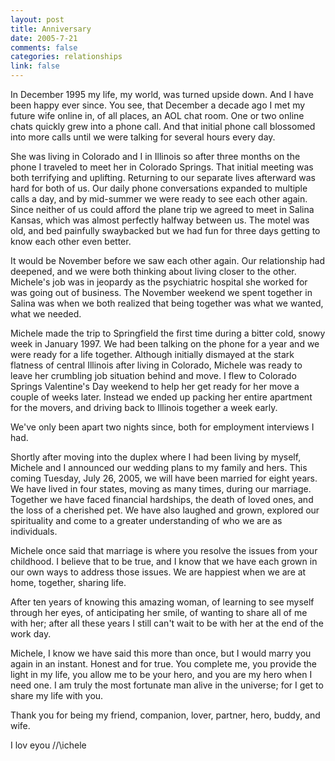 ```yaml
--- 
layout: post
title: Anniversary
date: 2005-7-21
comments: false
categories: relationships
link: false
---
```

In December 1995 my life, my world, was turned upside down. And I have been happy ever since. You see, that December a decade ago I met my future wife online in, of all places, an AOL chat room. One or two online chats quickly grew into a phone call. And that initial phone call blossomed into more calls until we were talking for several hours every day.

She was living in Colorado and I in Illinois so after three months on the phone I traveled to meet her in Colorado Springs. That initial meeting was both terrifying and uplifting. Returning to our separate lives afterward was hard for both of us. Our daily phone conversations expanded to multiple calls a day, and by mid-summer we were ready to see each other again. Since neither of us could afford the plane trip we agreed to meet in Salina Kansas, which was almost perfectly halfway between us. The motel was old, and bed painfully swaybacked but we had fun for three days getting to know each other even better.

It would be November before we saw each other again. Our relationship had deepened, and we were both thinking about living closer to the other. Michele's job was in jeopardy as the psychiatric hospital she worked for was going out of business. The November weekend we spent together in Salina was when we both realized that being together was what we wanted, what we needed.

Michele made the trip to Springfield the first time during a bitter cold, snowy week in January 1997. We had been talking on the phone for a year and we were ready for a life together. Although initially dismayed at the stark flatness of central Illinois after living in Colorado, Michele was ready to leave her crumbling job situation behind and move. I flew to Colorado Springs Valentine's Day weekend to help her get ready for her move a couple of weeks later. Instead we ended up packing her entire apartment for the movers, and driving back to Illinois together a week early.

We've only been apart two nights since, both for employment interviews I had.

Shortly after moving into the duplex where I had been living by myself, Michele and I announced our wedding plans to my family and hers. This coming Tuesday, July 26, 2005, we will have been married for eight years. We have lived in four states, moving as many times, during our marriage. Together we have faced financial hardships, the death of loved ones, and the loss of a cherished pet. We have also laughed and grown, explored our spirituality and come to a greater understanding of who we are as individuals.

Michele once said that marriage is where you resolve the issues from your childhood. I believe that to be true, and I know that we have each grown in our own ways to address those issues. We are happiest when we are at home, together, sharing life.

After ten years of knowing this amazing woman, of learning to see myself through her eyes, of anticipating her smile, of wanting to share all of me with her; after all these years I still can't wait to be with her at the end of the work day.

Michele, I know we have said this more than once, but I would marry you again in an instant. Honest and for true. You complete me, you provide the light in my life, you allow me to be your hero, and you are my hero when I need one. I am truly the most fortunate man alive in the universe; for I get to share my life with you.

Thank you for being my friend, companion, lover, partner, hero, buddy, and wife.

I lov eyou /\/\ichele
